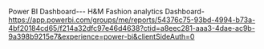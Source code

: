 Power BI Dashboard---
H&M Fashion analytics Dashboard- https://app.powerbi.com/groups/me/reports/54376c75-93bd-4994-b73a-4bf20184cd65/f214a32dfc97e46d4638?ctid=a8eec281-aaa3-4dae-ac9b-9a398b9215e7&experience=power-bi&clientSideAuth=0
